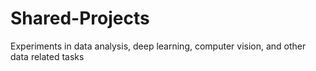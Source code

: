 # Shared-Projects
Experiments in data analysis, deep learning, computer vision, and other data related tasks
